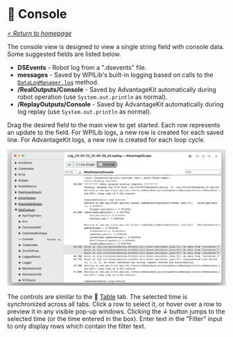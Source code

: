 # 💬 Console

_[< Return to homepage](/docs/INDEX.md)_

The console view is designed to view a single string field with console data. Some suggested fields are listed below.

- **DSEvents** - Robot log from a ".dsevents" file.
- **messages** - Saved by WPILib's built-in logging based on calls to the [`DataLogManager.log`](<https://github.wpilib.org/allwpilib/docs/release/java/edu/wpi/first/wpilibj/DataLogManager.html#log(java.lang.String)>) method.
- **/RealOutputs/Console** - Saved by AdvantageKit automatically during robot operation (use `System.out.println` as normal).
- **/ReplayOutputs/Console** - Saved by AdvantageKit automatically during log replay (use `System.out.println` as normal).

Drag the desired field to the main view to get started. Each row represents an update to the field. For WPILib logs, a new row is created for each saved line. For AdvantageKit logs, a new row is created for each loop cycle.

![Console view](/docs/resources/console/console-1.png)

The controls are similar to the 🔢 [Table](/docs/tabs/TABLE.md) tab. The selected time is synchronized across all tabs. Click a row to select it, or hover over a row to preview it in any visible pop-up windows. Clicking the ↓ button jumps to the selected time (or the time entered in the box). Enter text in the "Filter" input to only display rows which contain the filter text.
